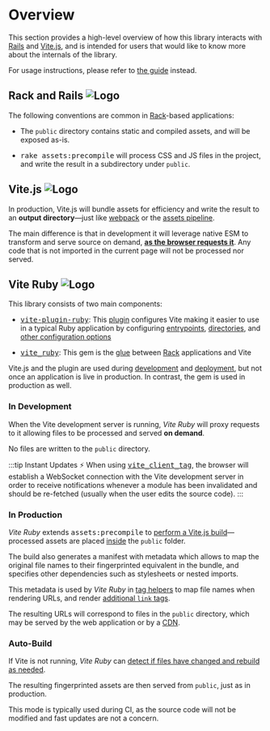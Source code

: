 [vite ruby]: /
[vite_ruby]: https://github.com/ElMassimo/vite_ruby/tree/main/vite_ruby
[vite-plugin-ruby]: https://github.com/ElMassimo/vite_ruby/tree/main/vite-plugin-ruby
[rails]: https://rubyonrails.org/
[webpack]: https://webpack.js.org/
[webpacker]: https://github.com/rails/webpacker
[vite.js]: https://vitejs.dev/
[guide]: /guide/
[why vite]: https://vitejs.dev/guide/why.html#slow-server-start
[assets pipeline]: https://github.com/rails/sprockets/blob/master/guides/how_sprockets_works.md
[plugin]: https://vitejs.dev/guide/using-plugins.html
[Rack]: https://github.com/rack/rack
[entrypoints]: /guide/development.html#entrypoints-⤵%EF%B8%8F
[deployment]: /guide/deployment
[preload]: /guide/rails.html#smart-output-✨
[autobuild]: /guide/development.html#auto-build-🤖
[publicDir]: /config/#publicdir
[publicOutputDir]: /config/#publicoutputdir
[tag helpers]: /guide/development.html#tag-helpers-🏷
[commands]: /guide/development.html#cli-commands-⌨%EF%B8%8F
[development]: /guide/development
[assetHost]: /config/#assethost
[vite_client_tag]: /guide/rails.html#enabling-hot-module-reload-🔥

# Overview

This section provides a high-level overview of how this library interacts with
[Rails] and [Vite.js], and is intended for users that would like to know more
about the internals of the library.

For usage instructions, please refer to [the guide][guide] instead.

## Rack and Rails <img class="logo" src="https://rubyonrails.org/assets/images/favicon.ico" alt="Logo"/>

The following conventions are common in [Rack]-based applications:

  - The `public` directory contains static and compiled assets, and will be exposed as-is.

  - <kbd>rake assets:precompile</kbd> will process CSS and JS files in the project, and write the result in a subdirectory under `public`.

## Vite.js <img class="logo" src="https://vitejs.dev/logo.svg" alt="Logo"/>

In production, Vite.js will bundle assets for efficiency and write the result to an **output directory**—just like [webpack] or the [assets pipeline].

The main difference is that in development it will leverage native ESM to transform
and serve source on demand, [**as the browser requests it**][why vite]. Any code
that is not imported in the current page will not be processed nor served.


## Vite Ruby <img class="logo" src="/logo.svg" alt="Logo"/>

This library consists of two main components:

  - <kbd>[vite-plugin-ruby]</kbd>: This [plugin] configures Vite making it easier to use in a typical Ruby application by configuring [entrypoints], [directories][publicDir], and [other configuration options][assetHost]

  - <kbd>[vite_ruby]</kbd>: This gem is the [glue][tag helpers] between [Rack] applications and Vite

Vite.js and the plugin are used during [development] and [deployment],
but not once an application is live in production. In contrast, the gem is used in production as well.

### In Development

When the Vite development server is running, _Vite Ruby_ will proxy requests to it
allowing files to be processed and served **on demand**.

No files are written to the `public` directory.

:::tip Instant Updates ⚡️
When using <kbd>[vite_client_tag]</kbd>, the browser will establish
a WebSocket connection with the Vite development server in order to
receive notifications whenever a module has been invalidated and should be
re-fetched (usually when the user edits the source code).
:::

### In Production

_Vite Ruby_ extends <kbd>assets:precompile</kbd> to [perform a Vite.js build][deployment]— processed assets are placed [inside][publicOutputDir] the `public` folder.

The build also generates a manifest with metadata which allows to
map the original file names to their fingerprinted equivalent in the bundle, and
specifies other dependencies such as stylesheets or nested imports.

This metadata is used by _Vite Ruby_ in [tag helpers] to map file names when rendering URLs, and render [additional `link` tags][preload].

The resulting URLs will correspond to files in the `public` directory, which may
be served by the web application or by a [CDN][deployment].

### Auto-Build

If Vite is not running, _Vite Ruby_ can [detect if files have changed and rebuild as needed][autobuild].

The resulting fingerprinted assets are then served from `public`, just as in production.

This mode is typically used during CI, as the source code will not be modified
and fast updates are not a concern.
